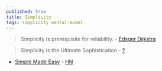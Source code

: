 ```yaml
---
published: true
title: Simplicity
tags: simplicity mental-model
---
```

> Simplicity is prerequisite for reliability. - [Edsger Dijkstra](https://www.brainyquote.com/quotes/edsger_dijkstra_204332)

> Simplicity is the Ultimate Sophistication - [?](https://quoteinvestigator.com/2015/04/02/simple/)

- [Simple Made Easy](https://www.infoq.com/presentations/Simple-Made-Easy/) - [HN](https://news.ycombinator.com/item?id=23904300)


